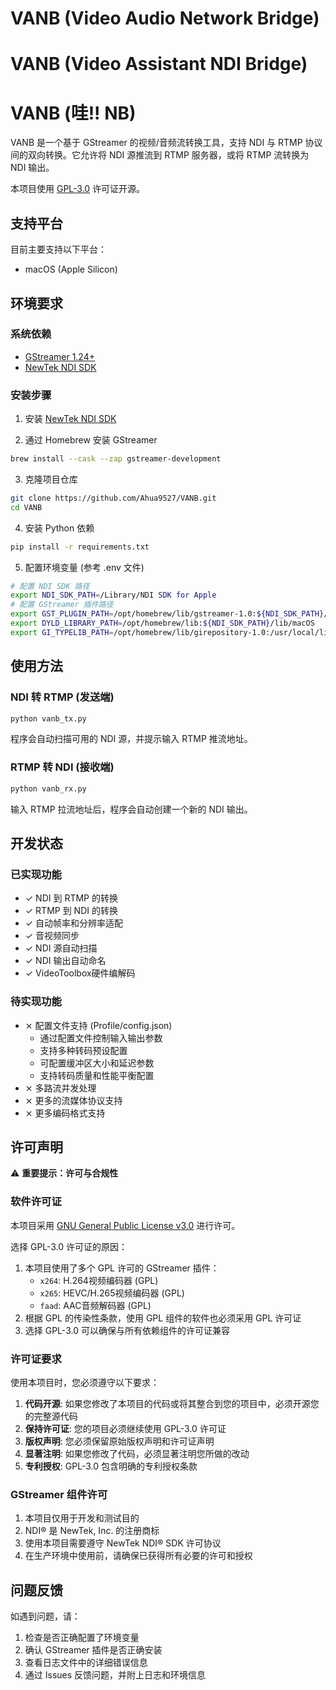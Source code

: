 # VANB (Video Audio Network Bridge)
# VANB (Video Assistant NDI Bridge)
# VANB (哇!! NB)

VANB 是一个基于 GStreamer 的视频/音频流转换工具，支持 NDI 与 RTMP 协议间的双向转换。它允许将 NDI 源推流到 RTMP 服务器，或将 RTMP 流转换为 NDI 输出。

本项目使用 [GPL-3.0](https://www.gnu.org/licenses/gpl-3.0.html) 许可证开源。

## 支持平台

目前主要支持以下平台：
- macOS (Apple Silicon)

## 环境要求

### 系统依赖
- [GStreamer 1.24+](https://gstreamer.freedesktop.org)
- [NewTek NDI SDK](https://www.ndi.tv/sdk/)

### 安装步骤
1. 安装 [NewTek NDI SDK](https://www.ndi.tv/sdk/)

2. 通过 Homebrew 安装 GStreamer
```bash
brew install --cask --zap gstreamer-development
```

3. 克隆项目仓库
```bash
git clone https://github.com/Ahua9527/VANB.git
cd VANB
```

4. 安装 Python 依赖
```bash
pip install -r requirements.txt
```

5. 配置环境变量 (参考 .env 文件)
```bash
# 配置 NDI SDK 路径
export NDI_SDK_PATH=/Library/NDI SDK for Apple
# 配置 GStreamer 插件路径
export GST_PLUGIN_PATH=/opt/homebrew/lib/gstreamer-1.0:${NDI_SDK_PATH}/lib/macOS
export DYLD_LIBRARY_PATH=/opt/homebrew/lib:${NDI_SDK_PATH}/lib/macOS
export GI_TYPELIB_PATH=/opt/homebrew/lib/girepository-1.0:/usr/local/lib/girepository-1.0
```

## 使用方法

### NDI 转 RTMP (发送端)
```bash
python vanb_tx.py
```
程序会自动扫描可用的 NDI 源，并提示输入 RTMP 推流地址。

### RTMP 转 NDI (接收端)
```bash
python vanb_rx.py
```
输入 RTMP 拉流地址后，程序会自动创建一个新的 NDI 输出。

## 开发状态

### 已实现功能
- ✓ NDI 到 RTMP 的转换
- ✓ RTMP 到 NDI 的转换
- ✓ 自动帧率和分辨率适配
- ✓ 音视频同步
- ✓ NDI 源自动扫描
- ✓ NDI 输出自动命名
- ✓ VideoToolbox硬件编解码

### 待实现功能
- ⨯ 配置文件支持 (Profile/config.json)
  - 通过配置文件控制输入输出参数
  - 支持多种转码预设配置
  - 可配置缓冲区大小和延迟参数
  - 支持转码质量和性能平衡配置
- ⨯ 多路流并发处理
- ⨯ 更多的流媒体协议支持
- ⨯ 更多编码格式支持

## 许可声明

⚠️ **重要提示：许可与合规性**

### 软件许可证

本项目采用 [GNU General Public License v3.0](https://www.gnu.org/licenses/gpl-3.0.html) 进行许可。

选择 GPL-3.0 许可证的原因：
1. 本项目使用了多个 GPL 许可的 GStreamer 插件：
   - `x264`: H.264视频编码器 (GPL)
   - `x265`: HEVC/H.265视频编码器 (GPL)
   - `faad`: AAC音频解码器 (GPL)
2. 根据 GPL 的传染性条款，使用 GPL 组件的软件也必须采用 GPL 许可证
3. 选择 GPL-3.0 可以确保与所有依赖组件的许可证兼容

### 许可证要求

使用本项目时，您必须遵守以下要求：
1. **代码开源**: 如果您修改了本项目的代码或将其整合到您的项目中，必须开源您的完整源代码
2. **保持许可证**: 您的项目必须继续使用 GPL-3.0 许可证
3. **版权声明**: 您必须保留原始版权声明和许可证声明
4. **显著注明**: 如果您修改了代码，必须显著注明您所做的改动
5. **专利授权**: GPL-3.0 包含明确的专利授权条款

### GStreamer 组件许可
1. 本项目仅用于开发和测试目的
2. NDI® 是 NewTek, Inc. 的注册商标
3. 使用本项目需要遵守 NewTek NDI® SDK 许可协议
4. 在生产环境中使用前，请确保已获得所有必要的许可和授权

## 问题反馈

如遇到问题，请：
1. 检查是否正确配置了环境变量
2. 确认 GStreamer 插件是否正确安装
3. 查看日志文件中的详细错误信息
4. 通过 Issues 反馈问题，并附上日志和环境信息